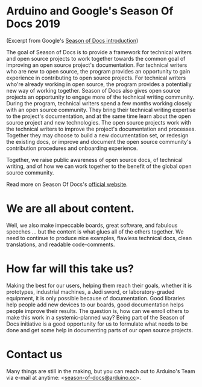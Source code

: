 # Arduino and Google's Season Of Docs 2019
(Excerpt from Google's [Season of Docs introduction](https://developers.google.com/season-of-docs/docs/))

The goal of Season of Docs is to provide a framework for technical writers and open source projects to work together towards the common goal of improving an open source project's documentation. For technical writers who are new to open source, the program provides an opportunity to gain experience in contributing to open source projects. For technical writers who're already working in open source, the program provides a potentially new way of working together. Season of Docs also gives open source projects an opportunity to engage more of the technical writing community. During the program, technical writers spend a few months working closely with an open source community. They bring their technical writing expertise to the project's documentation, and at the same time learn about the open source project and new technologies.
The open source projects work with the technical writers to improve the project's documentation and processes. Together they may choose to build a new documentation set, or redesign the existing docs, or improve and document the open source community's contribution procedures and onboarding experience.

Together, we raise public awareness of open source docs, of technical writing, and of how we can work together to the benefit of the global open source community.

Read more on Season Of Docs's [official website](https://developers.google.com/season-of-docs/).

# We are all about content. 
Well, we also make impeccable boards, great software, and fabulous speeches … but the content is what glues all of the others together. We need to continue to produce nice examples, flawless technical docs, clean translations, and readable code-comments. 

# How far will this take us?
Making the best for our users, helping them reach their goals, whether it is prototypes, industrial machines, a Jedi sword, or laboratory-graded equipment, it is only possible because of documentation. Good libraries help people add new devices to our boards, good documentation helps people improve their results. The question is, how can we enroll others to make this work in a systemic-planned way? Being part of the Season of Docs initiative is a good opportunity for us to formulate what needs to be done and get some help in documenting parts of our open source projects.

# Contact us
Many things are still in the making, but you can reach out to Arduino's Team via e-mail at anytime: <[season-of-docs@arduino.cc](mailto:season-of-docs@arduino.cc)>.
